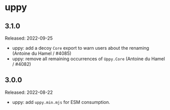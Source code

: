 # uppy

## 3.1.0

Released: 2022-09-25

- uppy: add a decoy `Core` export to warn users about the renaming (Antoine du Hamel / #4085)
- uppy: remove all remaining occurrences of `Uppy.Core` (Antoine du Hamel / #4082)

## 3.0.0

Released: 2022-08-22

- uppy: add `uppy.min.mjs` for ESM consumption.
